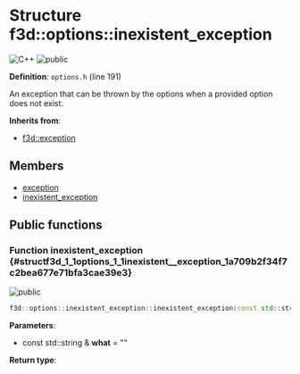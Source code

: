 # Structure f3d::options::inexistent_exception

![][C++]
![][public]

**Definition**: `options.h` (line 191)



An exception that can be thrown by the options when a provided option does not exist.

**Inherits from**:

* [f3d::exception](structf3d_1_1exception.md)

## Members

* [exception](structf3d_1_1exception.md#structf3d_1_1exception_1aef4c85042406694200c7f8793785692d)
* [inexistent\_exception](structf3d_1_1options_1_1inexistent__exception.md#structf3d_1_1options_1_1inexistent__exception_1a709b2f34f7c2bea677e71bfa3cae39e3)

## Public functions

### Function inexistent\_exception {#structf3d_1_1options_1_1inexistent__exception_1a709b2f34f7c2bea677e71bfa3cae39e3}

![][public]


```cpp
f3d::options::inexistent_exception::inexistent_exception(const std::string &what="")
```








**Parameters**:

* const std::string & **what** = "" 

**Return type**: 



[public]: https://img.shields.io/badge/-public-brightgreen (public)
[C++]: https://img.shields.io/badge/language-C%2B%2B-blue (C++)
[const]: https://img.shields.io/badge/-const-lightblue (const)
[protected]: https://img.shields.io/badge/-protected-yellow (protected)
[static]: https://img.shields.io/badge/-static-lightgrey (static)